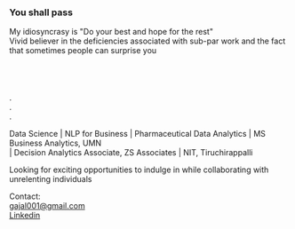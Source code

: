 ### You shall pass  
My idiosyncrasy is "Do your best and hope for the rest"  
Vivid believer in the deficiencies associated with sub-par work and the fact that sometimes people can surprise you  
&nbsp;  
&nbsp;  
&nbsp;  
&nbsp;  
.  
.  
.  
 
Data Science | NLP for Business | Pharmaceutical Data Analytics | MS Business Analytics, UMN  
| Decision Analytics Associate, ZS Associates | NIT, Tiruchirappalli  

Looking for exciting opportunities to indulge in while collaborating with unrelenting individuals

Contact:  
gajal001@gmail.com  
[Linkedin](https://www.linkedin.com/in/ramgs/) 

<!--
**DumBiriyani/DumBiriyani** is a ✨ _special_ ✨ repository because its `README.md` (this file) appears on your GitHub profile.

Here are some ideas to get you started:

- 🔭 I’m currently working on ...
- 🌱 I’m currently learning ...
- 👯 I’m looking to collaborate on ...
- 🤔 I’m looking for help with ...
- 💬 Ask me about ...
- 📫 How to reach me: ...
- 😄 Pronouns: ...
- ⚡ Fun fact: ...
-->
